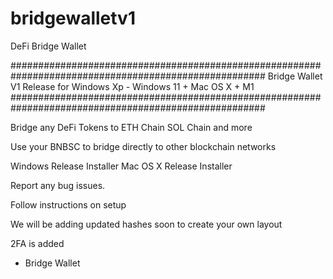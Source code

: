 # bridgewalletv1
DeFi Bridge Wallet

######################################################################################################
Bridge Wallet V1 Release for Windows Xp - Windows 11 + Mac OS X + M1
######################################################################################################

Bridge any DeFi Tokens to ETH Chain SOL Chain and more

Use your BNBSC to bridge directly to other blockchain networks

Windows Release Installer
Mac OS X Release Installer

Report any bug issues.

Follow instructions on setup


We will be adding updated hashes soon to create your own layout


2FA is added 

- Bridge Wallet
